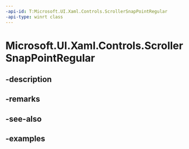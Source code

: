 ```yaml
---
-api-id: T:Microsoft.UI.Xaml.Controls.ScrollerSnapPointRegular
-api-type: winrt class
---
```


<!-- Class syntax.
public class ScrollerSnapPointRegular : ScrollerSnapPointBase, ScrollerSnapPointBase
-->

# Microsoft.UI.Xaml.Controls.ScrollerSnapPointRegular

## -description

## -remarks

## -see-also

## -examples

